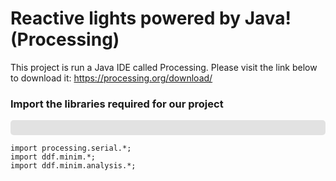 <h1> Reactive lights powered by Java! (Processing)</h1>

This project is run a Java IDE called Processing. Please visit the link below to download it:
https://processing.org/download/


<h3> Import the libraries required for our project </h3>
<p style="font-size: 13px;
    font-family: Consolas,Menlo,Monaco,Lucida Console,Liberation Mono,DejaVu Sans Mono,Bitstream Vera Sans Mono,Courier New,monospace,sans-serif;
    line-height: 1.30769231;
    color: #fffff;
    background-color: #e2e2e2;
    border-radius: 5px;
    margin: 0;
    padding: 12px;
    overflow: auto;
    scrollbar-color: var(--scrollbar) transparent;">
    
    import processing.serial.*;
    import ddf.minim.*;
    import ddf.minim.analysis.*;
</p>
